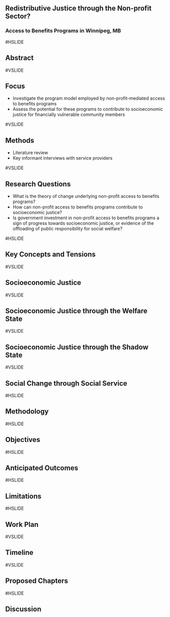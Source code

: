 ## Redistributive Justice through the Non-profit Sector?
### Access to Benefits Programs in Winnipeg, MB

#HSLIDE

## Abstract

#VSLIDE

## Focus
- Investigate the program model employed by non-profit-mediated access to benefits programs
- Assess the potential for these programs to contribute to socioeconomic justice for financially vulnerable community members<!-- .element: class="fragment" -->

#VSLIDE

## Methods
- Literature review<!-- .element: class="fragment" -->
- Key informant interviews with service providers<!-- .element: class="fragment" -->

#VSLIDE

## Research Questions

- What is the theory of change underlying non-profit access to benefits programs?<!-- .element: class="fragment" -->
- How can non-profit access to benefits programs contribute to socioeconomic justice?<!-- .element: class="fragment" -->
- Is government investment in non-profit access to benefits programs a sign of progress towards socioeconomic justice, or evidence of the offloading of public responsibility for social welfare?<!-- .element: class="fragment" -->

#HSLIDE

## Key Concepts and Tensions

#VSLIDE

## Socioeconomic Justice

#VSLIDE

## Socioeconomic Justice through the Welfare State

#VSLIDE

## Socioeconomic Justice through the Shadow State

#VSLIDE

## Social Change through Social Service

#HSLIDE

## Methodology

#HSLIDE

## Objectives

#HSLIDE

## Anticipated Outcomes

#HSLIDE

## Limitations

#HSLIDE

## Work Plan

#VSLIDE

## Timeline

#VSLIDE

## Proposed Chapters

#HSLIDE

## Discussion